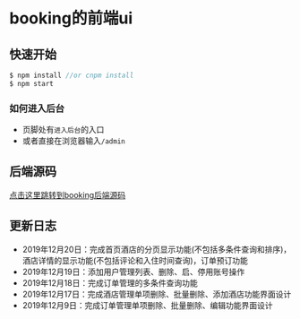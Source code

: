 # booking的前端ui
## 快速开始
```javascript
$ npm install //or cnpm install
$ npm start
```
### 如何进入后台
- 页脚处有`进入后台`的入口
- 或者直接在浏览器输入`/admin`

## 后端源码
[点击这里跳转到booking后端源码](https://github.com/acodebird/booking)

## 更新日志
- 2019年12月20日：完成首页酒店的分页显示功能(不包括多条件查询和排序)，酒店详情的显示功能(不包括评论和入住时间查询)，订单预订功能
- 2019年12月19日：添加用户管理列表、删除、启、停用账号操作
- 2019年12月18日：完成订单管理的多条件查询功能
- 2019年12月17日：完成酒店管理单项删除、批量删除、添加酒店功能界面设计
- 2019年12月9日：完成订单管理单项删除、批量删除、编辑功能界面设计
